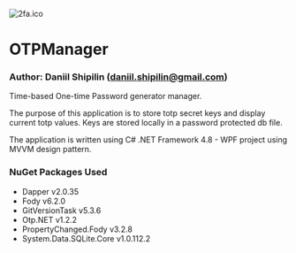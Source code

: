 ![2fa.ico](./OTPManager/Images/2fa.ico)
# OTPManager
### Author: Daniil Shipilin (daniil.shipilin@gmail.com)
Time-based One-time Password generator manager.

The purpose of this application is to store totp secret keys and display current totp values. Keys are stored locally in a password protected db file.

The application is written using C# .NET Framework 4.8 - WPF project using MVVM design pattern.

### NuGet Packages Used
* Dapper v2.0.35
* Fody v6.2.0
* GitVersionTask v5.3.6
* Otp.NET v1.2.2
* PropertyChanged.Fody v3.2.8
* System.Data.SQLite.Core v1.0.112.2
